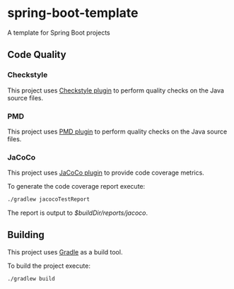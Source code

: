 # spring-boot-template
A template for Spring Boot projects

## Code Quality

### Checkstyle
This project uses [Checkstyle plugin](https://docs.gradle.org/current/userguide/checkstyle_plugin.html) to perform quality checks on the Java source files.

### PMD
This project uses [PMD plugin](https://docs.gradle.org/current/userguide/pmd_plugin.html) to perform quality checks on the Java source files.

### JaCoCo
This project uses [JaCoCo plugin](https://docs.gradle.org/current/userguide/jacoco_plugin.html) to provide code coverage metrics.

To generate the code coverage report execute:

```bash
./gradlew jacocoTestReport
```

The report is output to _$buildDir/reports/jacoco_.

## Building
This project uses [Gradle](https://gradle.org/) as a build tool.

To build the project execute:

```bash
./gradlew build
```
